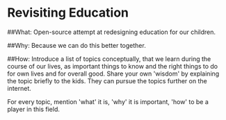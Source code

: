 # Revisiting Education

##What:
Open-source attempt at redesigning education for our children.

##Why:
Because we can do this better together.

##How:
Introduce a list of topics conceptually, that we learn during the course of our lives, as important things to know and the right things to do for own lives and for overall good. Share your own 'wisdom' by explaining the topic briefly to the kids. They can pursue the topics further on the internet.

For every topic, mention 'what' it is, 'why' it is important, 'how' to be a player in this field.
